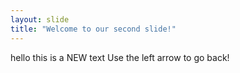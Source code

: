 ```yaml
---
layout: slide
title: "Welcome to our second slide!"
---
```

hello this is a NEW text
Use the left arrow to go back!
